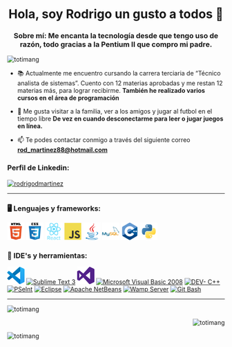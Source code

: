 <h1 align="center">Hola, soy Rodrigo un gusto a todos 👋</h1>
<h3 align="center">Sobre mí: Me encanta la tecnología desde que tengo uso de razón, todo gracias a la Pentium II que compro mi padre.</h3>

<p align="left"> <img src="https://komarev.com/ghpvc/?username=totimang&label=Profile%20views&color=0e75b6&style=flat" alt="totimang" /> </p>

- 📚 Actualmente me encuentro cursando la carrera terciaria de “Técnico analista de sistemas”. Cuento con 12 materias aprobadas y me restan 12 materias más, para lograr recibirme. **También he realizado varios cursos en el área de programación**

- 💬 Me gusta visitar a la familia, ver a los amigos y jugar al futbol en el tiempo libre **De vez en cuando desconectarme para leer o jugar juegos en línea.**

- 📫 Te podes contactar conmigo a través del siguiente correo **rod_martinez88@hotmail.com**

<h3 align="left">Perfil de Linkedin:</h3>
<p align="left">
<a href="https://linkedin.com/in/rodrigodmartinez" target="blank"><img align="center" src="https://raw.githubusercontent.com/rahuldkjain/github-profile-readme-generator/master/src/images/icons/Social/linked-in-alt.svg" alt="rodrigodmartinez" height="30" width="40" /></a>
</p>

---

<div>
    <div>
        <h3>🖥 Lenguajes y frameworks:</h3>
        <a href="https://www.w3.org/html/" target="_blank" rel="noreferrer"> <img src="https://raw.githubusercontent.com/devicons/devicon/master/icons/html5/html5-original-wordmark.svg" alt="HTML5" width="40" height="40"/></a>
        <a href="https://www.w3schools.com/css/" target="_blank" rel="noreferrer"> <img src="https://raw.githubusercontent.com/devicons/devicon/master/icons/css3/css3-original-wordmark.svg" alt="CSS3" width="40" height="40"/></a>
        <a href="https://reactjs.org/" target="_blank" rel="noreferrer"> <img src="https://raw.githubusercontent.com/devicons/devicon/master/icons/react/react-original-wordmark.svg" alt="React.Js" width="40" height="40"/></a>
        <a href="https://developer.mozilla.org/en-US/docs/Web/JavaScript" target="_blank" rel="noreferrer"> <img src="https://raw.githubusercontent.com/devicons/devicon/master/icons/javascript/javascript-original.svg" alt="JavaScript" width="40" height="40"/></a>
        <a href="https://www.java.com" target="_blank" rel="noreferrer"> <img src="https://raw.githubusercontent.com/devicons/devicon/master/icons/java/java-original.svg" alt="Java" width="40" height="40"/></a>
        <a href="https://www.mysql.com/" target="_blank" rel="noreferrer"> <img src="https://raw.githubusercontent.com/devicons/devicon/master/icons/mysql/mysql-original-wordmark.svg" alt="MySQL" width="40" height="40"/></a>
        <a href="https://www.w3schools.com/cpp/" target="_blank" rel="noreferrer"><img src="https://raw.githubusercontent.com/devicons/devicon/master/icons/cplusplus/cplusplus-original.svg" alt="C++" width="40" height="40"/></a>
        <a href="https://www.python.org" target="_blank" rel="noreferrer"> <img src="https://raw.githubusercontent.com/devicons/devicon/master/icons/python/python-original.svg" alt="Python" width="40" height="40"/></a>
    </div>
   <div>
        <h3>🔧 IDE's y herramientas:</h3>
        <a href="https://code.visualstudio.com" target="_blank" rel="noreferrer"> <img src="https://github.com/devicons/devicon/blob/master/icons/vscode/vscode-original.svg" alt="Visual Studio Code" width="40" height="40"/></a>
        <a href="https://www.sublimetext.com/3" target="_blank" rel="noreferrer"> <img src="https://uxwing.com/wp-content/themes/uxwing/download/brands-and-social-media/sublime-text-icon.png" alt="Sublime Text 3" width="40" height="40"/></a>
        <a href="https://visualstudio.microsoft.com/es/vs/" target="_blank" rel="noreferrer"> <img src="https://github.com/devicons/devicon/blob/master/icons/visualstudio/visualstudio-plain.svg" alt="Visual Studio 2022" width="40" height="40"/></a>
        <a href="http://www.murcielagoblanco.com.ar/index.php/descargas/24-vb-2008" target="_blank" rel="noreferrer"> <img src="https://erickorlando.files.wordpress.com/2015/05/vbnet.png?w=150" alt="Microsoft Visual Basic 2008" width="40" height="40"/></a>
        <a href="https://www.bloodshed.net" target="_blank" rel="noreferrer"> <img src="https://www.bloodshed.net/data/_uploaded/image/blddevcpp.png" alt="DEV- C++" width="40" height="40"/></a>
        <a href="https://pseint.sourceforge.net" target="_blank" rel="noreferrer"> <img src="https://pseint.sourceforge.net/logo-header.png" alt="PSeInt" width="40" height="40"/></a>
        <a href="https://www.eclipse.org" target="_blank" rel="noreferrer"> <img src="https://www.eclipse.org/downloads/assets/public/images/logo-eclipse.png" alt="Eclipse" width="40" height="40"/></a>
        <a href="https://netbeans.apache.org/front/main/" target="_blank" rel="noreferrer"> <img src="https://netbeans.apache.org/_/images/apache-netbeans.svg" alt="Apache NetBeans" width="40" height="40"/></a>
        <a href="https://sourceforge.net/projects/wampserver/" target="_blank" rel="noreferrer"> <img src="https://a.fsdn.com/allura/p/wampserver/icon?1529317791?&w=90" alt="Wamp Server" width="40" height="40"/></a>
        <a href="https://git-scm.com/" target="_blank" rel="noreferrer"> <img src="https://www.vectorlogo.zone/logos/git-scm/git-scm-icon.svg" alt="Git Bash" width="40" height="40"/></a>
    </div>

---

<div>
    <p><img align="left" src="https://github-profile-summary-cards.vercel.app/api/cards/repos-per-language?username=totimang&show_icons=true&locale=en&layout=compact" alt="totimang" /></p><br>
    <p><img align="right" src="https://github-profile-summary-cards.vercel.app/api/cards/most-commit-language?username=totimang&show_icons=true&locale=en&layout=compact" alt="totimang" /></p><br>
    <p><img align="left" src="https://github-readme-streak-stats.herokuapp.com/?user=totimang&" alt="totimang" /></p>
</div>

